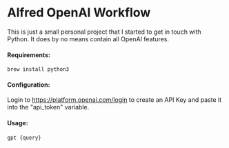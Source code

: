 # Alfred OpenAI Workflow
This is just a small personal project that I started to get in touch with Python. It does by no means contain all OpenAI features.

#### Requirements:
```shell
brew install python3
```

#### Configuration:
Login to https://platform.openai.com/login to create an API Key and paste it into the "api_token" variable.

#### Usage:
```
gpt {query}
```